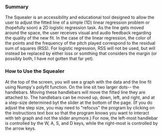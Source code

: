 ### Summary
The Squealer is an accessibility and educational tool designed to allow the user to adjust the fitted line of a simple (1D) linear regression problem or (hopefully soon) a 2D logistic regression task. As the line gets moved around the space, the user receives visual and audio feedback regarding the quality of the new fit. In the case of the linear regression, the color of the points and the frequency of the pitch played correspond to the residual sum of squares (RSS). For logistic regression, RSS will not be used, but will instead be replaced by either loss or somthing that considers the margin (or possibly both, I have not gotten that far yet).

### How to Use the Squealer
At the top of the screen, you will see a graph with the data and the line fit using Numpy's polyfit function. On the line sit two larger dots-- the handlebars. Moving these handlebars will move the fitted line they are attached to. The handlebars can be moved up, down, left, and right, and at a step-size determined byt the slider at the bottom of the page. (If you do adjust the step size, you may need to "refocus" the program by clicking on the instructions text box so that the program knows you want to interact with teh graph and not the slider anymore.)
For now, the left-most handlebar is controlled by the W, A, S, and D keys, while the right-most is controlled by the arrow keys.

